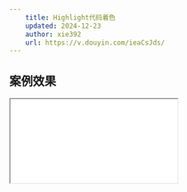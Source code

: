 ```yaml
---
    title: Highlight代码着色
    updated: 2024-12-23 
    author: xie392
    url: https://v.douyin.com/ieaCsJds/
---
```


## 案例效果

<Iframe src="/html/Highlight.html" />
